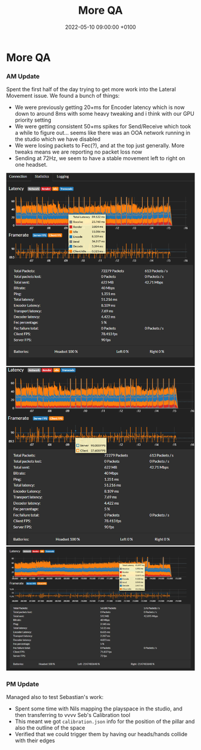 ﻿---
layout: post
title:  "More QA"
date:   2022-05-10 09:00:00 +0100
categories: evolver
---

# More QA


### AM Update

Spent the first half of the day trying to get more work into the Lateral Movement issue. We found a bunch of things:

- We were previously getting 20+ms for Encoder latency which is now down to around 8ms with some heavy tweaking and i think with our GPU priority setting
- We were getting consistent 50+ms spikes for Send/Receive which took a while to figure out... seems like there was an OOA network running in the studio which we have disabled
- We were losing packets to Fec(?), and at the top just generally. More tweaks means we are reporting no packet loss now
- Sending at 72Hz, we seem to have a stable movement left to right on one headset.

<a href="/docs/assets/images/debugging/alvr (1).png">
<img src="/docs/assets/images/debugging/alvr (1).png" width="600" alt="post_calibration">
</a>

<a href="/docs/assets/images/debugging/alvr (2).png">
<img src="/docs/assets/images/debugging/alvr (2).png" width="600" alt="post_calibration">
</a>

<a href="/docs/assets/images/debugging/alvr (3).png">
<img src="/docs/assets/images/debugging/alvr (3).png" width="600" alt="post_calibration">
</a>

### PM Update

Managed also to test Sebastian's work:

- Spent some time with Nils mapping the playspace in the studio, and then transferring to vvvv Seb's Calibration tool
- This meant we got `calibration.json` info for the position of the pillar and also the outline of the space
- Verified that we could trigger them by having our heads/hands collide with their edges